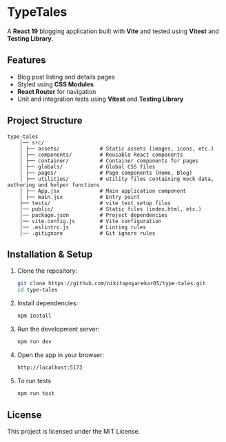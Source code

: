 # TypeTales  

A **React 19** blogging application built with **Vite** and tested using **Vitest** and **Testing Library**.

## Features  
- Blog post listing and details pages  
- Styled using **CSS Modules**  
- **React Router** for navigation  
- Unit and integration tests using **Vitest** and **Testing Library**  

## Project Structure  
    type-tales 
        │── src/ 
        │ ├── assets/             # Static assets (images, icons, etc.) 
        │ ├── components/         # Reusable React components 
        │ ├── container/          # Container components for pages
        │ ├── globals/            # Global CSS files
        │ ├── pages/              # Page components (Home, Blog)
        │ ├── utilities/          # utility files containing mock data, authoring and helper functions
        │ ├── App.jsx             # Main application component
        │ ├── main.jsx            # Entry point
        ├── tests/                # vite test setup files
        │── public/               # Static files (index.html, etc.)
        │── package.json          # Project dependencies
        │── vite.config.js        # Vite configuration
        │── .eslintrc.js          # Linting rules
        │── .gitignore            # Git ignore rules


## Installation & Setup  
1. Clone the repository:  
   ```sh
   git clone https://github.com/nikitapoyarekar05/type-tales.git
   cd type-tales
2. Install dependencies:
    ```sh 
    npm install
3.  Run the development server:
    ```sh
    npm run dev
4. Open the app in your browser:
    ```sh
    http://localhost:5173
5. To run tests
    ```sh
    npm run test
## License 
This project is licensed under the MIT License.